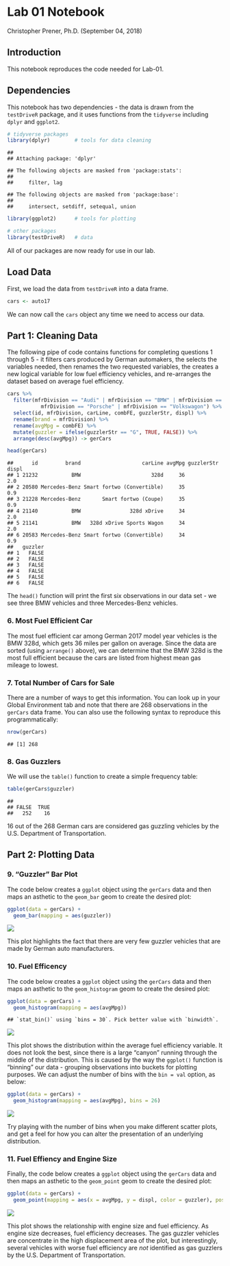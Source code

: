 Lab 01 Notebook
================
Christopher Prener, Ph.D.
(September 04, 2018)

## Introduction

This notebook reproduces the code needed for Lab-01.

## Dependencies

This notebook has two dependencies - the data is drawn from the
`testDriveR` package, and it uses functions from the `tidyverse`
including `dplyr` and `ggplot2`.

``` r
# tidyverse packages
library(dplyr)        # tools for data cleaning
```

    ## 
    ## Attaching package: 'dplyr'

    ## The following objects are masked from 'package:stats':
    ## 
    ##     filter, lag

    ## The following objects are masked from 'package:base':
    ## 
    ##     intersect, setdiff, setequal, union

``` r
library(ggplot2)      # tools for plotting

# other packages
library(testDriveR)   # data
```

All of our packages are now ready for use in our lab.

## Load Data

First, we load the data from `testDriveR` into a data frame.

``` r
cars <- auto17
```

We can now call the `cars` object any time we need to access our data.

## Part 1: Cleaning Data

The following pipe of code contains functions for completing questions 1
through 5 - it filters cars produced by German automakers, the selects
the variables needed, then renames the two requested variables, the
creates a new logical variable for low fuel efficiency vehicles, and
re-arranges the dataset based on average fuel efficiency.

``` r
cars %>%
  filter(mfrDivision == "Audi" | mfrDivision == "BMW" | mfrDivision == "Mercedes-Benz" |
           mfrDivision == "Porsche" | mfrDivision == "Volkswagon") %>%
  select(id, mfrDivision, carLine, combFE, guzzlerStr, displ) %>%
  rename(brand = mfrDivision) %>%
  rename(avgMpg = combFE) %>%
  mutate(guzzler = ifelse(guzzlerStr == "G", TRUE, FALSE)) %>%
  arrange(desc(avgMpg)) -> gerCars

head(gerCars)
```

    ##      id         brand                    carLine avgMpg guzzlerStr displ
    ## 1 21232           BMW                       328d     36              2.0
    ## 2 20580 Mercedes-Benz Smart fortwo (Convertible)     35              0.9
    ## 3 21228 Mercedes-Benz       Smart fortwo (Coupe)     35              0.9
    ## 4 21140           BMW                328d xDrive     34              2.0
    ## 5 21141           BMW   328d xDrive Sports Wagon     34              2.0
    ## 6 20583 Mercedes-Benz Smart fortwo (Convertible)     34              0.9
    ##   guzzler
    ## 1   FALSE
    ## 2   FALSE
    ## 3   FALSE
    ## 4   FALSE
    ## 5   FALSE
    ## 6   FALSE

The `head()` function will print the first six observations in our data
set - we see three BMW vehicles and three Mercedes-Benz vehicles.

### 6\. Most Fuel Efficient Car

The most fuel efficient car among German 2017 model year vehicles is the
BMW 328d, which gets 36 miles per gallon on average. Since the data are
sorted (using `arrange()` above), we can determine that the BMW 328d is
the most full efficient because the cars are listed from highest mean
gas mileage to lowest.

### 7\. Total Number of Cars for Sale

There are a number of ways to get this information. You can look up in
your Global Environment tab and note that there are 268 observations in
the `gerCars` data frame. You can also use the following syntax to
reproduce this programmatically:

``` r
nrow(gerCars)
```

    ## [1] 268

### 8\. Gas Guzzlers

We will use the `table()` function to create a simple frequency table:

``` r
table(gerCars$guzzler)
```

    ## 
    ## FALSE  TRUE 
    ##   252    16

16 out of the 268 German cars are considered gas guzzling vehicles by
the U.S. Department of Transportation.

## Part 2: Plotting Data

### 9\. “Guzzler” Bar Plot

The code below creates a `ggplot` object using the `gerCars` data and
then maps an asthetic to the `geom_bar` geom to create the desired plot:

``` r
ggplot(data = gerCars) +
  geom_bar(mapping = aes(guzzler))
```

![](lab-01-replication_files/figure-gfm/guzzler-plot-1.png)<!-- -->

This plot highlights the fact that there are very few guzzler vehicles
that are made by German auto manufacturers.

### 10\. Fuel Efficency

The code below creates a `ggplot` object using the `gerCars` data and
then maps an asthetic to the `geom_histogram` geom to create the desired
plot:

``` r
ggplot(data = gerCars) +
  geom_histogram(mapping = aes(avgMpg))
```

    ## `stat_bin()` using `bins = 30`. Pick better value with `binwidth`.

![](lab-01-replication_files/figure-gfm/mpg-plot-1.png)<!-- -->

This plot shows the distribution within the average fuel efficiency
variable. It does not look the best, since there is a large “canyon”
running through the middle of the distribution. This is caused by the
way the `ggplot()` function is “binning” our data - grouping
observations into buckets for plotting purposes. We can adjust the
number of bins with the `bin = val` option, as below:

``` r
ggplot(data = gerCars) +
  geom_histogram(mapping = aes(avgMpg), bins = 26)
```

![](lab-01-replication_files/figure-gfm/mpg-plot-2-1.png)<!-- -->

Try playing with the number of bins when you make different scatter
plots, and get a feel for how you can alter the presentation of an
underlying distribution.

### 11\. Fuel Effiency and Engine Size

Finally, the code below creates a `ggplot` object using the `gerCars`
data and then maps an asthetic to the `geom_point` geom to create the
desired plot:

``` r
ggplot(data = gerCars) +
  geom_point(mapping = aes(x = avgMpg, y = displ, color = guzzler), position = "jitter")
```

![](lab-01-replication_files/figure-gfm/displ-guzzler-plot-1.png)<!-- -->

This plot shows the relationship with engine size and fuel efficiency.
As engine size decreases, fuel efficiency decreases. The gas guzzler
vehicles are concentrate in the high displacement area of the plot, but
interestingly, several vehicles with worse fuel efficiency are *not*
identified as gas guzzlers by the U.S. Department of Transportation.
